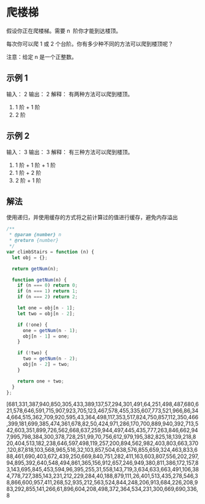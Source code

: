 # 爬楼梯

假设你正在爬楼梯。需要 n  阶你才能到达楼顶。

每次你可以爬 1 或 2 个台阶。你有多少种不同的方法可以爬到楼顶呢？

注意：给定 n 是一个正整数。

## 示例 1

输入： 2
输出： 2
解释： 有两种方法可以爬到楼顶。

1. 1 阶 + 1 阶
2. 2 阶

## 示例 2

输入： 3
输出： 3
解释： 有三种方法可以爬到楼顶。

1. 1 阶 + 1 阶 + 1 阶
2. 1 阶 + 2 阶
3. 2 阶 + 1 阶

## 解法

使用递归，并使用缓存的方式将之前计算过的值进行缓存，避免内存溢出

```js
/**
 * @param {number} n
 * @return {number}
 */
var climbStairs = function (n) {
  let obj = {};

  return getNum(n);

  function getNum(n) {
    if (n === 0) return 0;
    if (n === 1) return 1;
    if (n === 2) return 2;

    let one = obj[n - 1];
    let two = obj[n - 2];

    if (!one) {
      one = getNum(n - 1);
      obj[n - 1] = one;
    }

    if (!two) {
      two = getNum(n - 2);
      obj[n - 2] = two;
    }

    return one + two;
  }
};
```

[681,331,387,940,850,305,433,389,137,57,294,301,491,64,251,498,487,680,621,578,646,591,715,907,923,705,123,467,578,455,335,607,773,521,966,86,344,664,515,362,709,920,595,43,364,498,117,353,517,824,750,857,112,350,466,399,181,699,385,474,361,678,82,50,424,971,286,170,700,889,940,392,713,542,603,351,899,726,562,668,637,259,944,497,445,435,777,263,846,662,947,995,798,384,300,378,728,251,99,70,756,612,979,195,382,825,18,139,218,820,404,513,182,238,646,597,498,119,257,200,894,562,982,403,803,663,370,120,87,818,103,568,965,516,32,103,857,504,638,576,855,659,324,463,833,688,461,690,403,672,439,250,669,840,751,282,411,163,603,807,556,202,297,94,895,392,640,548,494,861,365,156,912,657,246,949,380,811,386,172,157,83,143,695,845,453,594,96,395,255,31,558,143,719,3,634,633,663,491,106,384,778,727,385,143,231,212,229,284,40,188,879,111,26,401,513,435,278,546,38,866,600,957,411,268,52,935,212,563,524,844,248,206,913,684,226,208,983,292,855,141,266,61,896,604,208,498,372,364,534,231,300,669,690,336,8
